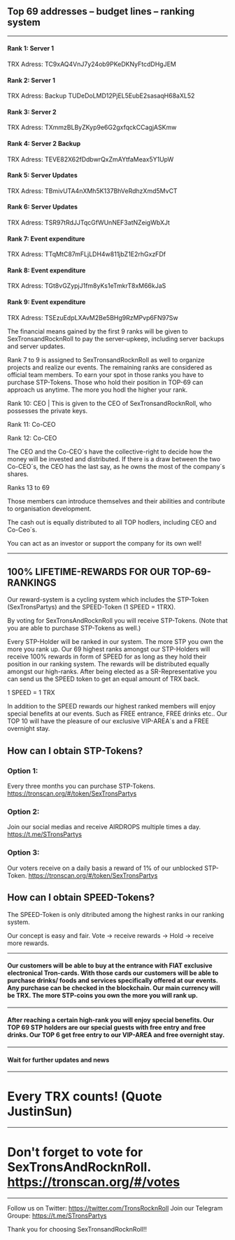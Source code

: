 ## Top 69 addresses – budget lines – ranking system

---



#### Rank 1: Server 1 
TRX Adress: TC9xAQ4VnJ7y24ob9PKeDKNyFtcdDHgJEM

#### Rank 2: Server 1
TRX Adress: Backup TUDeDoLMD12PjEL5EubE2sasaqH68aXL52

#### Rank 3: Server 2
TRX Adress: TXmmzBLByZKyp9e6G2gxfqckCCagjASKmw

#### Rank 4: Server 2 Backup
TRX Adress: TEVE82X62fDdbwrQxZmAYtfaMeax5Y1UpW

#### Rank 5: Server Updates
TRX Adress: TBmivUTA4nXMh5K137BhVeRdhzXmd5MvCT

#### Rank 6: Server Updates
TRX Adress: TSR97tRdJJTqcGfWUnNEF3atNZeigWbXJt

#### Rank 7: Event expenditure
TRX Adress: TTqMtC87mFLjLDH4w811jbZ1E2rhGxzFDf

#### Rank 8: Event expenditure
TRX Adress: TGt8vGZypjJ1fm8yKs1eTmkrT8xM66kJaS

#### Rank 9: Event expenditure
TRX Adress: TSEzuEdpLXAvM2Be5BHg9RzMPvp6FN97Sw

The financial means gained by the first 9 ranks will be given to SexTronsandRocknRoll to pay the server-upkeep, including server backups and server updates.

Rank 7 to 9 is assigned to SexTronsandRocknRoll as well to organize projects and realize our events. 
The remaining ranks are considered as official team members. To earn your spot in those ranks you have to purchase STP-Tokens. Those who hold their position in TOP-69 can approach us anytime. The more you hodl the higher your rank.

Rank 10: CEO | This is given to the CEO of SexTronsandRocknRoll, who possesses the private keys.

Rank 11: Co-CEO

Rank 12: Co-CEO

The CEO and the Co-CEO´s have the collective-right to decide how the money will be invested and distributed. If there is a draw between the two Co-CEO´s, the CEO has the last say, as he owns the most of the company´s shares.

Ranks 13 to 69

Those members can introduce themselves and their abilities and contribute to organisation development.

The cash out is equally distributed to all TOP hodlers, including CEO and Co-Ceo´s.

You can act as an investor or support the company for its own well!

---


## 100% LIFETIME-REWARDS FOR OUR TOP-69-RANKINGS

Our reward-system is a cycling system which includes the STP-Token (SexTronsPartys) and the SPEED-Token (1 SPEED = 1TRX).

By voting for SexTronsAndRocknRoll you will receive STP-Tokens.
(Note that you are able to purchase STP-Tokens as well.)

Every STP-Holder will be ranked in our system. The more STP you own the more you rank up. Our 69 highest ranks amongst our STP-Holders will receive 100% rewards in form of SPEED for as long as they hold their position in our ranking system. The rewards will be distributed equally amongst our high-ranks. After being elected as a SR-Representative you can send us the SPEED token to get an equal amount of TRX back.

1 SPEED = 1 TRX

In addition to the SPEED rewards our highest ranked members will enjoy special benefits at our events. Such as FREE entrance, FREE drinks etc.. Our TOP 10 will have the pleasure of our exclusive VIP-AREA´s and a FREE overnight stay.

## How can I obtain STP-Tokens?

### Option 1:
Every three months you can purchase STP-Tokens. https://tronscan.org/#/token/SexTronsPartys

### Option 2:
Join our social medias and receive AIRDROPS multiple times a day. https://t.me/STronsPartys

### Option 3:
Our voters receive on a daily basis a reward of 1% of our unblocked STP-Token. https://tronscan.org/#/token/SexTronsPartys

## How can I obtain SPEED-Tokens?

The SPEED-Token is only ditributed among the highest ranks in our ranking system.


Our concept is easy and fair. Vote -> receive rewards -> Hold -> receive more rewards.


---

#### Our customers will be able to buy at the entrance with FIAT exclusive electronical Tron-cards. With those cards our customers will be able to purchase drinks/ foods and services specifically offered at our events. Any purchase can be checked in the blockchain. Our main currency will be TRX. The more STP-coins you own the more you will rank up.


---


#### After reaching a certain high-rank you will enjoy special benefits. Our TOP 69 STP holders are our special guests with free entry and free drinks. Our TOP 6 get free entry to our VIP-AREA  and free overnight stay.


---


#### Wait for further updates and news


---


# Every TRX counts! (Quote JustinSun)


---


# Don't forget to vote for SexTronsAndRocknRoll. https://tronscan.org/#/votes


---


Follow us on Twitter: https://twitter.com/TronsRocknRoll
Join our Telegram Groupe: https://t.me/STronsPartys

Thank you for choosing SexTronsandRocknRoll!!

